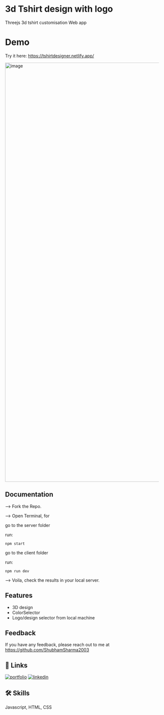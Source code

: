 
# 3d Tshirt design with logo

Threejs 3d tshirt customisation Web app
# Demo
Try it here: https://tshirtdesigner.netlify.app/

<img width="1373" alt="image" src="https://github.com/ShubhamSharma2003/3d-designer/assets/117969915/c3cc1825-b0b7-43ed-bb0f-0b7e26120166">

## Documentation

--> Fork the Repo.

--> Open Terminal, for 

go to the server folder

run: 

    npm start

go to the client folder

run:

    npm run dev

--> Voila, check the results in your local server.



## Features

- 3D design
- ColorSelector
- Logo/design selector from local machine



## Feedback

If you have any feedback, please reach out to me at https://github.com/ShubhamSharma2003


## 🔗 Links
[![portfolio](https://img.shields.io/badge/my_portfolio-000?style=for-the-badge&logo=ko-fi&logoColor=white)](https://github.com/ShubhamSharma2003)
[![linkedin](https://img.shields.io/badge/linkedin-0A66C2?style=for-the-badge&logo=linkedin&logoColor=white)](https://www.linkedin.com/in/shubham-sharma-8227a124b/)


## 🛠 Skills
Javascript, HTML, CSS


